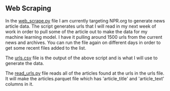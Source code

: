## Web Scraping

In the [web_scrape.py](web_scrape.py) file I am currently targeting NPR.org to generate news article data. The script generates urls that I will read in my next week of work in order to pull some of the article out to make the data for my machine learning model. I have it pulling around 1500 urls from the current news and archives. You can run the file again on different days in order to get some recent files added to the list.

The [urls.csv](urls.csv) file is the output of the above script and is what I will use to generate the data.

The [read_urls.py](read_urls.py) file reads all of the articles found at the urls in the urls file. It will make the articles.parquet file which has 'article_title' and 'article_text' columns in it.